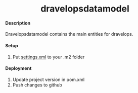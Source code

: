 <h1 align="center">dravelopsdatamodel</h1>

#### Description
Dravelopsdatamodel contains the main entities for dravelops.

#### Setup
1. Put [settings.xml](https://github.com/blackforestsolutions/dravelopsdocumentation/tree/master/InstallationFiles) to your .m2 folder

#### Deployment
1. Update project version in pom.xml
2. Push changes to github